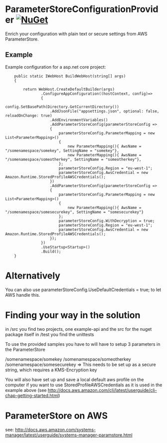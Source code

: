 
# ParameterStoreConfigurationProvider [![NuGet](https://img.shields.io/nuget/v/ParameterStoreConfigurationProvider.svg)](https://www.nuget.org/packages/ParameterStoreConfigurationProvider/)

Enrich your configuration with plain text or secure settings from AWS ParameterStore.

## Example

Example configuration for a asp.net core project:

        public static IWebHost BuildWebHost(string[] args)
        {
            
            return WebHost.CreateDefaultBuilder(args)
                    .ConfigureAppConfiguration((hostContext, config)=>
                    {
                        config.SetBasePath(Directory.GetCurrentDirectory())
                        .AddJsonFile("appsettings.json", optional: false, reloadOnChange: true)
                        .AddEnvironmentVariables()
                        .AddParameterStoreConfig(parameterStoreConfig =>
                        {
                            parameterStoreConfig.ParameterMapping = new List<ParameterMapping>()
                            {
                                new ParameterMapping(){ AwsName = "/somenamespace/somekey", SettingName = "somekey"},
                                new ParameterMapping(){ AwsName = "/somenamespace/someotherkey", SettingName = "someotherkey"},
                            };
                            parameterStoreConfig.Region = "eu-west-1";
                            parameterStoreConfig.AwsCredential = new Amazon.Runtime.StoredProfileAWSCredentials();
                        })
                        .AddParameterStoreConfig(parameterStoreConfig =>
                        {
                            parameterStoreConfig.ParameterMapping = new List<ParameterMapping>()
                            {
                                new ParameterMapping(){ AwsName = "/somenamespace/somesecurekey", SettingName = "somesecurekey"}
                            };
                            parameterStoreConfig.WithDecryption = true;
                            parameterStoreConfig.Region = "eu-west-1";
                            parameterStoreConfig.AwsCredential = new Amazon.Runtime.StoredProfileAWSCredentials();
                        });
                    })
                    .UseStartup<Startup>()
                    .Build();
        }

# Alternatively
You can also use parameterStoreConfig.UseDefaultCredentials = true; to let AWS handle this.

# Finding your way in the solution

in /src you find two projects, one example-api and the src for the nuget package itself
in /test you find the unittests

To use the provided samples you have to will have to setup 3 parameters in the ParameterStore

/somenamespace/somekey
/somenamespace/someotherkey
/somenamespace/somesecurekey => This needs to be set up as a secure string, which requires a KMS-Encryption key

You will also have set up and save a local default aws profile on the computer if you want to use StoredProfileAWSCredentials as it is used 
in the example above (see http://docs.aws.amazon.com/cli/latest/userguide/cli-chap-getting-started.html)

# ParameterStore on AWS

see: http://docs.aws.amazon.com/systems-manager/latest/userguide/systems-manager-paramstore.html
